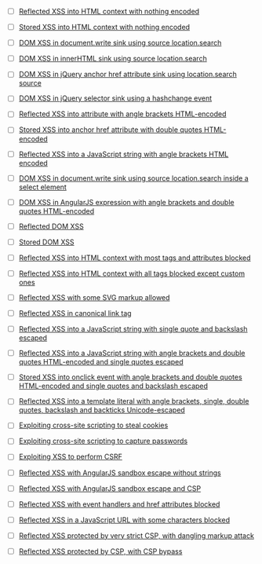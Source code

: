 
- [ ] [Reflected XSS into HTML context with nothing encoded](https://portswigger.net/web-security/cross-site-scripting/reflected/lab-html-context-nothing-encoded)

- [ ] [Stored XSS into HTML context with nothing encoded](https://portswigger.net/web-security/cross-site-scripting/stored/lab-html-context-nothing-encoded)

- [ ] [DOM XSS in document.write sink using source location.search](https://portswigger.net/web-security/cross-site-scripting/dom-based/lab-document-write-sink)

- [ ] [DOM XSS in innerHTML sink using source location.search](https://portswigger.net/web-security/cross-site-scripting/dom-based/lab-innerhtml-sink)

- [ ] [DOM XSS in jQuery anchor href attribute sink using location.search source](https://portswigger.net/web-security/cross-site-scripting/dom-based/lab-jquery-href-attribute-sink)

- [ ] [DOM XSS in jQuery selector sink using a hashchange event](https://portswigger.net/web-security/cross-site-scripting/dom-based/lab-jquery-selector-hash-change-event)

- [ ] [Reflected XSS into attribute with angle brackets HTML-encoded](https://portswigger.net/web-security/cross-site-scripting/contexts/lab-attribute-angle-brackets-html-encoded)

- [ ] [Stored XSS into anchor href attribute with double quotes HTML-encoded](https://portswigger.net/web-security/cross-site-scripting/contexts/lab-href-attribute-double-quotes-html-encoded)

- [ ] [Reflected XSS into a JavaScript string with angle brackets HTML encoded](https://portswigger.net/web-security/cross-site-scripting/contexts/lab-javascript-string-angle-brackets-html-encoded)

- [ ] [DOM XSS in document.write sink using source location.search inside a select element](https://portswigger.net/web-security/cross-site-scripting/dom-based/lab-document-write-sink-inside-select-element)

- [ ] [DOM XSS in AngularJS expression with angle brackets and double quotes HTML-encoded](https://portswigger.net/web-security/cross-site-scripting/dom-based/lab-angularjs-expression)

- [ ] [Reflected DOM XSS](https://portswigger.net/web-security/cross-site-scripting/dom-based/lab-dom-xss-reflected)

- [ ] [Stored DOM XSS](https://portswigger.net/web-security/cross-site-scripting/dom-based/lab-dom-xss-stored)

- [ ] [Reflected XSS into HTML context with most tags and attributes blocked](https://portswigger.net/web-security/cross-site-scripting/contexts/lab-html-context-with-most-tags-and-attributes-blocked)

- [ ] [Reflected XSS into HTML context with all tags blocked except custom ones](https://portswigger.net/web-security/cross-site-scripting/contexts/lab-html-context-with-all-standard-tags-blocked)

- [ ] [Reflected XSS with some SVG markup allowed](https://portswigger.net/web-security/cross-site-scripting/contexts/lab-some-svg-markup-allowed)

- [ ] [Reflected XSS in canonical link tag](https://portswigger.net/web-security/cross-site-scripting/contexts/lab-canonical-link-tag)

- [ ] [Reflected XSS into a JavaScript string with single quote and backslash escaped](https://portswigger.net/web-security/cross-site-scripting/contexts/lab-javascript-string-single-quote-backslash-escaped)

- [ ] [Reflected XSS into a JavaScript string with angle brackets and double quotes HTML-encoded and single quotes escaped](https://portswigger.net/web-security/cross-site-scripting/contexts/lab-javascript-string-angle-brackets-double-quotes-encoded-single-quotes-escaped)

- [ ] [Stored XSS into onclick event with angle brackets and double quotes HTML-encoded and single quotes and backslash escaped](https://portswigger.net/web-security/cross-site-scripting/contexts/lab-onclick-event-angle-brackets-double-quotes-html-encoded-single-quotes-backslash-escaped)

- [ ] [Reflected XSS into a template literal with angle brackets, single, double quotes, backslash and backticks Unicode-escaped](https://portswigger.net/web-security/cross-site-scripting/contexts/lab-javascript-template-literal-angle-brackets-single-double-quotes-backslash-backticks-escaped)

- [ ] [Exploiting cross-site scripting to steal cookies](https://portswigger.net/web-security/cross-site-scripting/exploiting/lab-stealing-cookies)

- [ ] [Exploiting cross-site scripting to capture passwords](https://portswigger.net/web-security/cross-site-scripting/exploiting/lab-capturing-passwords)

- [ ] [Exploiting XSS to perform CSRF](https://portswigger.net/web-security/cross-site-scripting/exploiting/lab-perform-csrf)

- [ ] [Reflected XSS with AngularJS sandbox escape without strings](https://portswigger.net/web-security/cross-site-scripting/contexts/client-side-template-injection/lab-angular-sandbox-escape-without-strings)

- [ ] [Reflected XSS with AngularJS sandbox escape and CSP](https://portswigger.net/web-security/cross-site-scripting/contexts/client-side-template-injection/lab-angular-sandbox-escape-and-csp)

- [ ] [Reflected XSS with event handlers and href attributes blocked](https://portswigger.net/web-security/cross-site-scripting/contexts/lab-event-handlers-and-href-attributes-blocked)

- [ ] [Reflected XSS in a JavaScript URL with some characters blocked](https://portswigger.net/web-security/cross-site-scripting/contexts/lab-javascript-url-some-characters-blocked)

- [ ] [Reflected XSS protected by very strict CSP, with dangling markup attack](https://portswigger.net/web-security/cross-site-scripting/content-security-policy/lab-very-strict-csp-with-dangling-markup-attack)

- [ ] [Reflected XSS protected by CSP, with CSP bypass](https://portswigger.net/web-security/cross-site-scripting/content-security-policy/lab-csp-bypass)